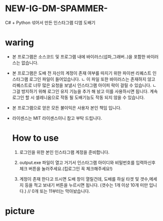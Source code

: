 # NEW-IG-DM-SPAMMER-
C# + Python 섞어서 만든 인스타그램 디엠 도배기

# waring

- 본 프로그램은 소스코드 및 프로그램 내에 바이러스(섭파,그래버..)을 포함한 바이러스는 없습니다.

- 본 프로그램은 도배 전 자신의 계정이 존재 여부를 따지기 위한 파이썬 리퀘스트 인스타그램 로그인 파일이 들어있습니다.
  ㄴ 이 파일 또한 바이러스는 존재하지 않고 리퀘스트로 너무 많은 요청을 보낼시 인스타그램 아이피 락이 걸릴 수 있습니다.
    ㄴ 그걸 방지하기 위해 로그인 유지 기능을 추가 해 놨고 이를 사용하시면 됩니다. 계속 로그인 할 시 셀레니움으로 작동 될 도배기능도 작동 되지 않을 수 있습니다.

- 본 프로그램으로 얻은 모든 불이익은 사용자 본인 책임 입니다.

- 라이센스는 MIT 라이센스이니 참고 부탁 드립니다.

  # How to use

  1. 로그인을 위한 본인 인스타그램 계정을 준비합니다.

  2. output.exe 파일이 열고 거기서 인스타그램 아이디와 비밀번호를 입력하신후 체크 버튼을 눌러주세요.(킵로그인 꼭 체크해주세요!)
 
  3. 계정이 존재 한다고 뜨시면 도배 창이 열릴건데, 도배를 하실 타겟 및 갯수,메세지 등을 적고 보내기 버튼을 누르시면 됩니다. (갯수는 1개 이상 10개 미만 입니다.) // 0개 또는 11부터는 막아놨습니다.
 

 # picture 
     
